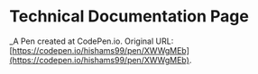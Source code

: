 # Technical Documentation Page
 _A Pen created at CodePen.io. Original URL: [https://codepen.io/hishams99/pen/XWWgMEb](https://codepen.io/hishams99/pen/XWWgMEb).

 
